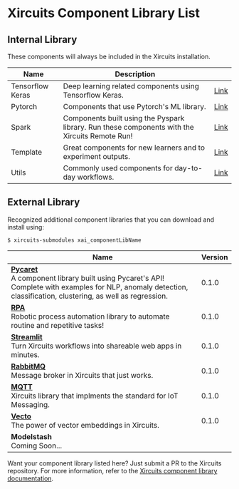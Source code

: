 # Xircuits Component Library List


## Internal Library

These components will always be included in the Xircuits installation.

<div align="center">

| Name     | Description                                                                                    |                                                                                                                                                            |
| -------- | ---------------------------------------------------------------------------------------------- | -------------------------------------------------------------------------------------------------------------------------------------------------------------- |
| Tensorflow Keras | Deep learning related components using Tensorflow Keras.                                       | [Link](https://github.com/XpressAI/xircuits/tree/master/xai_components/xai_tensorflow_keras) |
| Pytorch  | Components that use Pytorch's ML library.                                                      | [Link](https://github.com/XpressAI/xircuits/tree/master/xai_components/xai_pytorch)   |
| Spark    | Components built using the Pyspark library. Run these components with the Xircuits Remote Run! | [Link](https://github.com/XpressAI/xircuits/tree/master/xai_components/xai_spark)       |
| Template | Great components for new learners and to experiment outputs.                                   | [Link](https://github.com/XpressAI/xircuits/tree/master/xai_components/xai_template) |
| Utils    | Commonly used components for day-to-day workflows.                                             | [Link](https://github.com/XpressAI/xircuits/tree/master/xai_components/xai_utils)       |


</div>


## External Library

Recognized additional component libraries that you can download and install using:

```
$ xircuits-submodules xai_componentLibName
```

<div align="center">

| Name                                                                                                                                                                                                       | Version |
| ---------------------------------------------------------------------------------------------------------------------------------------------------------------------------------------------------------- | ------- |
| <b>[Pycaret](https://github.com/XpressAI/xai-pycaret)</b><br>A component library built using Pycaret's API! Complete with examples for NLP, anomaly detection, classification, clustering, as well as regression. | 0.1.0   |
| <b>[RPA](https://github.com/yuenherny/xai-rpa)</b><br>Robotic process automation library to automate routine and repetitive tasks!                                                                                | 0.1.0   |
| <b>[Streamlit](https://github.com/XpressAI/xai-streamlit)</b><br>Turn Xircuits workflows into shareable web apps in minutes.                                                                                                                                  | 0.1.0   |
| <b>[RabbitMQ](https://github.com/XpressAI/xai-rabbitmq)</b><br>Message broker in Xircuits that just works.                                                                                                                                                    | 0.1.0   |
| <b>[MQTT](https://github.com/XpressAI/xai-mqtt)</b><br>Xircuits library that implments the standard for IoT Messaging.                                                                                                                                    | 0.1.0   |
| <b>[Vecto](https://github.com/XpressAI/xai-vecto)</b><br>The power of vector embeddings in Xircuits.                                                                                                                                    | 0.1.0   |
| <b>Modelstash</b><br>Coming Soon...             |

</div>

Want your component library listed here? Just submit a PR to the Xircuits repository. For more information, refer to the [Xircuits component library documentation](https://xircuits.io/docs/component-library/).